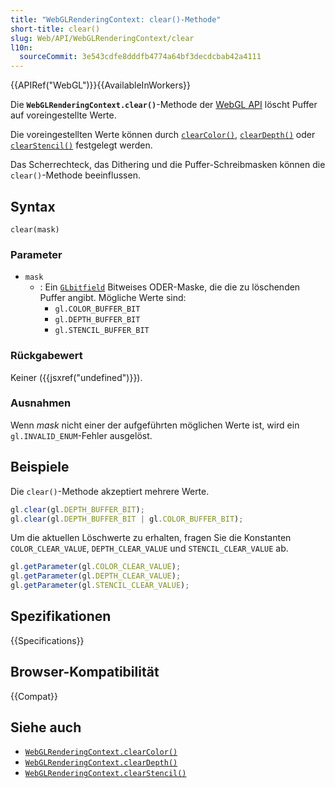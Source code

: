 ```yaml
---
title: "WebGLRenderingContext: clear()-Methode"
short-title: clear()
slug: Web/API/WebGLRenderingContext/clear
l10n:
  sourceCommit: 3e543cdfe8dddfb4774a64bf3decdcbab42a4111
---
```


{{APIRef("WebGL")}}{{AvailableInWorkers}}

Die **`WebGLRenderingContext.clear()`**-Methode der [WebGL API](/de/docs/Web/API/WebGL_API) löscht Puffer auf voreingestellte Werte.

Die voreingestellten Werte können durch [`clearColor()`](/de/docs/Web/API/WebGLRenderingContext/clearColor), [`clearDepth()`](/de/docs/Web/API/WebGLRenderingContext/clearDepth) oder [`clearStencil()`](/de/docs/Web/API/WebGLRenderingContext/clearStencil) festgelegt werden.

Das Scherrechteck, das Dithering und die Puffer-Schreibmasken können die `clear()`-Methode beeinflussen.

## Syntax

```js-nolint
clear(mask)
```

### Parameter

- `mask`
  - : Ein [`GLbitfield`](/de/docs/Web/API/WebGL_API/Types) Bitweises ODER-Maske, die die zu löschenden Puffer angibt. Mögliche Werte sind:
    - `gl.COLOR_BUFFER_BIT`
    - `gl.DEPTH_BUFFER_BIT`
    - `gl.STENCIL_BUFFER_BIT`

### Rückgabewert

Keiner ({{jsxref("undefined")}}).

### Ausnahmen

Wenn _mask_ nicht einer der aufgeführten möglichen Werte ist, wird ein
`gl.INVALID_ENUM`-Fehler ausgelöst.

## Beispiele

Die `clear()`-Methode akzeptiert mehrere Werte.

```js
gl.clear(gl.DEPTH_BUFFER_BIT);
gl.clear(gl.DEPTH_BUFFER_BIT | gl.COLOR_BUFFER_BIT);
```

Um die aktuellen Löschwerte zu erhalten, fragen Sie die Konstanten `COLOR_CLEAR_VALUE`,
`DEPTH_CLEAR_VALUE` und `STENCIL_CLEAR_VALUE` ab.

```js
gl.getParameter(gl.COLOR_CLEAR_VALUE);
gl.getParameter(gl.DEPTH_CLEAR_VALUE);
gl.getParameter(gl.STENCIL_CLEAR_VALUE);
```

## Spezifikationen

{{Specifications}}

## Browser-Kompatibilität

{{Compat}}

## Siehe auch

- [`WebGLRenderingContext.clearColor()`](/de/docs/Web/API/WebGLRenderingContext/clearColor)
- [`WebGLRenderingContext.clearDepth()`](/de/docs/Web/API/WebGLRenderingContext/clearDepth)
- [`WebGLRenderingContext.clearStencil()`](/de/docs/Web/API/WebGLRenderingContext/clearStencil)
